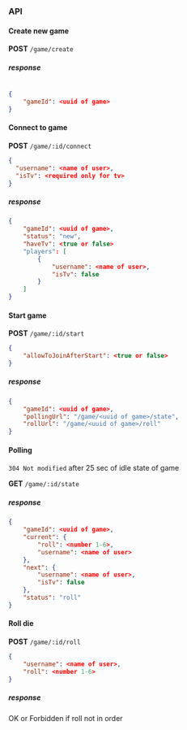### API

#### Create new game

**POST** `/game/create` 

##### response

```json

{
    "gameId": <uuid of game>
}

```

#### Connect to game

**POST** `/game/:id/connect`

```json 
{
  "username": <name of user>,
  "isTv": <required only for tv>
}
```
##### response

```json
{
    "gameId": <uuid of game>,
    "status": "new",
    "haveTv": <true or false>
    "players": [
        {
            "username": <name of user>,
            "isTv": false
        }
    ]
}
```

#### Start game

**POST** `/game/:id/start`

```json 
{
    "allowToJoinAfterStart": <true or false>
}
```

##### response

```json
{
    "gameId": <uuid of game>,
    "pollingUrl": "/game/<uuid of game>/state", 
    "rollUrl": "/game/<uuid of game>/roll"
}
```

#### Polling 

`304 Not modified` after 25 sec of idle state of game 

**GET** `/game/:id/state`

##### response

```json
{
    "gameId": <uuid of game>,
    "current": {
        "roll": <number 1-6>,
        "username": <name of user>
    },
    "next": {
        "username": <name of user>,
        "isTv": false
    },
    "status": "roll"
}
```

#### Roll die

**POST** `/game/:id/roll`

```json
{
	"username": <name of user>,
	"roll": <number 1-6>
}
```

##### response

OK or Forbidden if roll not in order
